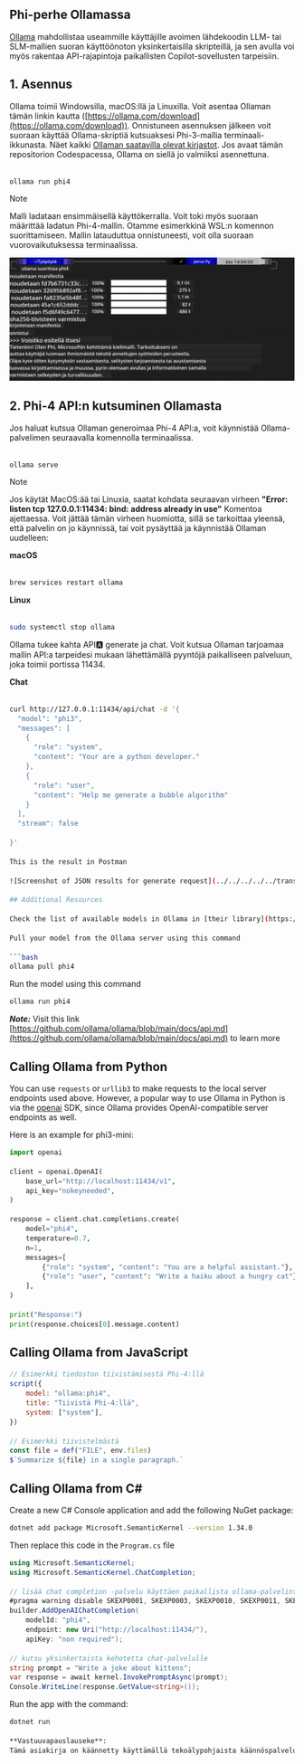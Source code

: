 <!--
CO_OP_TRANSLATOR_METADATA:
{
  "original_hash": "0b38834693bb497f96bf53f0d941f9a1",
  "translation_date": "2025-05-09T09:17:41+00:00",
  "source_file": "md/01.Introduction/02/04.Ollama.md",
  "language_code": "fi"
}
-->
## Phi-perhe Ollamassa


[Ollama](https://ollama.com) mahdollistaa useammille käyttäjille avoimen lähdekoodin LLM- tai SLM-mallien suoran käyttöönoton yksinkertaisilla skripteillä, ja sen avulla voi myös rakentaa API-rajapintoja paikallisten Copilot-sovellusten tarpeisiin.

## **1. Asennus**

Ollama toimii Windowsilla, macOS:llä ja Linuxilla. Voit asentaa Ollaman tämän linkin kautta ([https://ollama.com/download](https://ollama.com/download)). Onnistuneen asennuksen jälkeen voit suoraan käyttää Ollama-skriptiä kutsuaksesi Phi-3-mallia terminaali-ikkunasta. Näet kaikki [Ollaman saatavilla olevat kirjastot](https://ollama.com/library). Jos avaat tämän repositorion Codespacessa, Ollama on siellä jo valmiiksi asennettuna.

```bash

ollama run phi4

```

> [!NOTE]
> Malli ladataan ensimmäisellä käyttökerralla. Voit toki myös suoraan määrittää ladatun Phi-4-mallin. Otamme esimerkkinä WSL:n komennon suorittamiseen. Mallin latauduttua onnistuneesti, voit olla suoraan vuorovaikutuksessa terminaalissa.

![run](../../../../../translated_images/ollama_run.b0be611de61f3bb3b42e22205cedf6714b0335ba9288e71d985bf9024f3c20f5.fi.png)

## **2. Phi-4 API:n kutsuminen Ollamasta**

Jos haluat kutsua Ollaman generoimaa Phi-4 API:a, voit käynnistää Ollama-palvelimen seuraavalla komennolla terminaalissa.

```bash

ollama serve

```

> [!NOTE]
> Jos käytät MacOS:ää tai Linuxia, saatat kohdata seuraavan virheen **"Error: listen tcp 127.0.0.1:11434: bind: address already in use"** Komentoa ajettaessa. Voit jättää tämän virheen huomiotta, sillä se tarkoittaa yleensä, että palvelin on jo käynnissä, tai voit pysäyttää ja käynnistää Ollaman uudelleen:

**macOS**

```bash

brew services restart ollama

```

**Linux**

```bash

sudo systemctl stop ollama

```

Ollama tukee kahta API:a: generate ja chat. Voit kutsua Ollaman tarjoamaa mallin API:a tarpeidesi mukaan lähettämällä pyyntöjä paikalliseen palveluun, joka toimii portissa 11434.

**Chat**

```bash

curl http://127.0.0.1:11434/api/chat -d '{
  "model": "phi3",
  "messages": [
    {
      "role": "system",
      "content": "Your are a python developer."
    },
    {
      "role": "user",
      "content": "Help me generate a bubble algorithm"
    }
  ],
  "stream": false
  
}'

This is the result in Postman

![Screenshot of JSON results for generate request](../../../../../translated_images/ollama_gen.bd58ab69d4004826e8cd31e17a3c59840df127b0a30ac9bb38325ac58c74caa5.fi.png)

## Additional Resources

Check the list of available models in Ollama in [their library](https://ollama.com/library).

Pull your model from the Ollama server using this command

```bash
ollama pull phi4
```

Run the model using this command

```bash
ollama run phi4
```

***Note:*** Visit this link [https://github.com/ollama/ollama/blob/main/docs/api.md](https://github.com/ollama/ollama/blob/main/docs/api.md) to learn more

## Calling Ollama from Python

You can use `requests` or `urllib3` to make requests to the local server endpoints used above. However, a popular way to use Ollama in Python is via the [openai](https://pypi.org/project/openai/) SDK, since Ollama provides OpenAI-compatible server endpoints as well.

Here is an example for phi3-mini:

```python
import openai

client = openai.OpenAI(
    base_url="http://localhost:11434/v1",
    api_key="nokeyneeded",
)

response = client.chat.completions.create(
    model="phi4",
    temperature=0.7,
    n=1,
    messages=[
        {"role": "system", "content": "You are a helpful assistant."},
        {"role": "user", "content": "Write a haiku about a hungry cat"},
    ],
)

print("Response:")
print(response.choices[0].message.content)
```

## Calling Ollama from JavaScript 

```javascript
// Esimerkki tiedoston tiivistämisestä Phi-4:llä
script({
    model: "ollama:phi4",
    title: "Tiivistä Phi-4:llä",
    system: ["system"],
})

// Esimerkki tiivistelmästä
const file = def("FILE", env.files)
$`Summarize ${file} in a single paragraph.`
```

## Calling Ollama from C#

Create a new C# Console application and add the following NuGet package:

```bash
dotnet add package Microsoft.SemanticKernel --version 1.34.0
```

Then replace this code in the `Program.cs` file

```csharp
using Microsoft.SemanticKernel;
using Microsoft.SemanticKernel.ChatCompletion;

// lisää chat completion -palvelu käyttäen paikallista ollama-palvelinta
#pragma warning disable SKEXP0001, SKEXP0003, SKEXP0010, SKEXP0011, SKEXP0050, SKEXP0052
builder.AddOpenAIChatCompletion(
    modelId: "phi4",
    endpoint: new Uri("http://localhost:11434/"),
    apiKey: "non required");

// kutsu yksinkertaista kehotetta chat-palvelulle
string prompt = "Write a joke about kittens";
var response = await kernel.InvokePromptAsync(prompt);
Console.WriteLine(response.GetValue<string>());
```

Run the app with the command:

```bash
dotnet run

**Vastuuvapauslauseke**:  
Tämä asiakirja on käännetty käyttämällä tekoälypohjaista käännöspalvelua [Co-op Translator](https://github.com/Azure/co-op-translator). Pyrimme tarkkuuteen, mutta huomioithan, että automaattikäännöksissä saattaa esiintyä virheitä tai epätarkkuuksia. Alkuperäinen asiakirja sen alkuperäisellä kielellä tulee katsoa auktoriteettiseksi lähteeksi. Tärkeissä asioissa suositellaan ammattimaista ihmiskäännöstä. Emme ole vastuussa tämän käännöksen käytöstä johtuvista väärinymmärryksistä tai virhetulkinnoista.